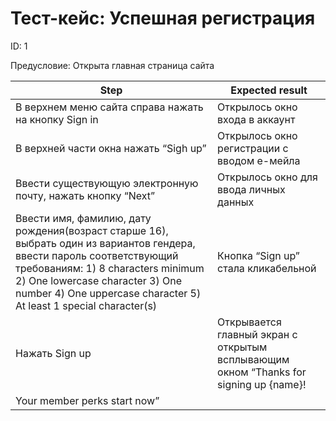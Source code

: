 # Тест-кейс: Успешная регистрация

ID: 1

Предусловие: Открыта главная страница сайта

| Step | Expected result |
| --- | --- |
| В верхнем меню сайта справа нажать на кнопку Sign in | Открылось окно входа в аккаунт |
| В верхней части окна нажать “Sigh up” | Открылось окно регистрации с вводом е-мейла |
| Ввести существующую электронную почту, нажать кнопку “Next” | Открылось окно для ввода личных данных |
| Ввести имя, фамилию, дату рождения(возраст старше 16), выбрать один из вариантов гендера, ввести пароль соответствующий требованиям: 1) 8 characters minimum 2) One lowercase character 3) One number 4) One uppercase character 5) At least 1 special character(s) | Кнопка “Sign up” стала кликабельной |
| Нажать Sign up | Открывается главный экран с открытым всплывающим окном “Thanks for signing up {name}!
Your member perks start now” |